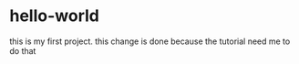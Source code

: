 # hello-world
this is my first project.
this change is done because the tutorial need me to do that
